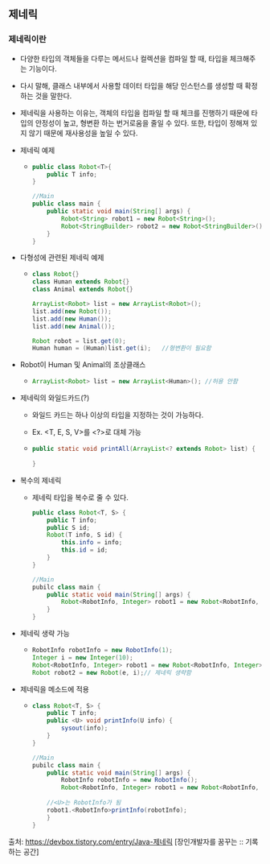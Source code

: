 ## 제네릭

### 제네릭이란

- 다양한 타입의 객체들을 다루는 메서드나 컬렉션을 컴파일 할 때, 타입을 체크해주는 기능이다.

- 다시 말해, 클래스 내부에서 사용할 데이터 타입을 해당 인스턴스를 생성할 때 확정하는 것을 말한다.

- 제네릭을 사용하는 이유는, 객체의 타입을 컴파일 할 때 체크를 진행하기 때문에 타입의 안정성이 높고, 형변환 하는 번거로움을 줄일 수 있다. 또한, 타입이 정해져 있지 않기 때문에 재사용성을 높일 수 있다.

- 제네릭 예제

  - ```java
    public class Robot<T>{
        public T info;
    }
    
    //Main
    public class main {
        public static void main(String[] args) {
            Robot<String> robot1 = new Robot<String>();
            Robot<StringBuilder> robot2 = new Robot<StringBuilder>();
        }
    }
    ```

- 다형성에 관련된 제네릭 예제

  - ```java
    class Robot{}
    class Human extends Robot{}
    class Animal extends Robot{}
    
    ArrayList<Robot> list = new ArrayList<Robot>();
    list.add(new Robot());
    list.add(new Human());
    list.add(new Animal());
    
    Robot robot = list.get(0);
    Human human = (Human)list.get(i);	//형변환이 필요함
    ```

- Robot이 Human 및 Animal의 조상클래스

  - ```java
    ArrayList<Robot> list = new ArrayList<Human>(); //허용 안함
    ```

- 제네릭의 와일드카드(?)

  - 와일드 카드는 하나 이상의 타입을 지정하는 것이 가능하다.

  - Ex. <T, E, S, V>를 <?>로 대체 가능

  - ```java
    public static void printAll(ArrayList<? extends Robot> list) {	//Robot 혹은 Robot 자손들이 들어올 수 있다.
        
    }
    ```

- 복수의 제네릭

  - 제네릭 타입을 복수로 줄 수 있다.

    ```java
    public class Robot<T, S> {
        public T info;
        public S id;
        Robot(T info, S id) {
            this.info = info;
            this.id = id;
        }
    }
    
    //Main
    pubilc class main {
        public static void main(String[] args) {
            Robot<RobotInfo, Integer> robot1 = new Robot<RobotInfo, Integer>(new RobotInfo(), 1);	//int 대신 Integer를 사용해야한다(기본 데이터 타입 사용 불가)
        }
    }
    ```

- 제네릭 생략 가능

  - ```java
    RobotInfo robotInfo = new RobotInfo(1);
    Integer i = new Integer(10);
    Robot<RobotInfo, Integer> robot1 = new Robot<RobotInfo, Integer>(e, i);
    Robot robot2 = new Robot(e, i);// 제네릭 생략함
    
    ```

- 제네릭을 메소드에 적용

  - ```java
    class Robot<T, S> {
        public T info;
        public <U> void printInfo(U info) {
            sysout(info);
        }
    }
    
    //Main
    pubilc class main {
        public static void main(String[] args) {
            RobotInfo robotInfo = new RobotInfo();
            Robot<RobotInfo, Integer> robot1 = new Robot<RobotInfo, Integer>(robotInfo, 1);	//int 대신 Integer를 사용해야한다(기본 데이터 타입 사용 불가)
        
        //<U>는 RobotInfo가 됨
        robot1.<RobotInfo>printInfo(robotInfo);
        }
    }
    
    ```

  

출처: https://devbox.tistory.com/entry/Java-제네릭 [장인개발자를 꿈꾸는 :: 기록하는 공간]



